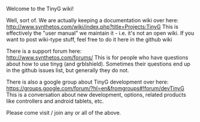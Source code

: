 Welcome to the TinyG wiki!

Well, sort of. We are actually keeping a documentation wiki over here:<br>
http://www.synthetos.com/wiki/index.php?title=Projects:TinyG
This is effectively the "user manual" we maintain it - i.e. it's not an open wiki. If you want to post wiki-type stuff, feel free to do it here in the github wiki

There is a support forum here: <br>
 http://www.synthetos.com/forums/
This is for people who have questions about how to use tinyg (and grblshield). Sometimes their questions end up in the github issues list, but generally they do not.

There is also a google group about TinyG development over here:
https://groups.google.com/forum/?hl=en&fromgroups#!forum/devTinyG
This is a conversation about new development, options, related products like controllers and android tablets, etc.

Please come visit / join any or all of the above.

